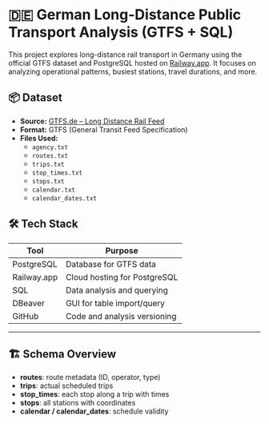 # 🇩🇪 German Long-Distance Public Transport Analysis (GTFS + SQL)

This project explores long-distance rail transport in Germany using the official GTFS dataset and PostgreSQL hosted on [Railway.app](https://railway.app). It focuses on analyzing operational patterns, busiest stations, travel durations, and more.

## 📦 Dataset

- **Source:** [GTFS.de – Long Distance Rail Feed](https://gtfs.de/en/)
- **Format:** GTFS (General Transit Feed Specification)
- **Files Used:**
  - `agency.txt`
  - `routes.txt`
  - `trips.txt`
  - `stop_times.txt`
  - `stops.txt`
  - `calendar.txt`
  - `calendar_dates.txt`

## 🛠️ Tech Stack

| Tool            | Purpose                     |
|-----------------|-----------------------------|
| PostgreSQL      | Database for GTFS data      |
| Railway.app     | Cloud hosting for PostgreSQL|
| SQL             | Data analysis and querying  |
| DBeaver         | GUI for table import/query  |
| GitHub          | Code and analysis versioning|

---

## 🏗️ Schema Overview

- **routes**: route metadata (ID, operator, type)
- **trips**: actual scheduled trips
- **stop_times**: each stop along a trip with times
- **stops**: all stations with coordinates
- **calendar / calendar_dates**: schedule validity


